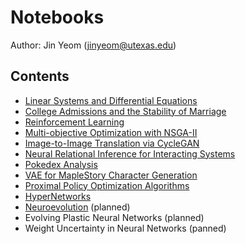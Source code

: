 # Notebooks
Author: Jin Yeom (jinyeom@utexas.edu)

## Contents
- [Linear Systems and Differential Equations](https://github.com/jinyeom/notebooks/blob/master/Linear%20Systems%20and%20Differential%20Equations.ipynb)
- [College Admissions and the Stability of Marriage](https://github.com/jinyeom/notebooks/blob/master/College%20Admissions%20and%20the%20Stability%20of%20Marriage.ipynb)
- [Reinforcement Learning](https://github.com/jinyeom/notebooks/blob/master/Reinforcement%20Learning.ipynb)
- [Multi-objective Optimization with NSGA-II](https://github.com/jinyeom/notebooks/blob/master/Multi-objective%20Optimization%20with%20NSGA-II.ipynb)
- [Image-to-Image Translation via CycleGAN](https://github.com/jinyeom/notebooks/blob/master/Image-to-Image%20Translation%20via%20CycleGAN.ipynb)
- [Neural Relational Inference for Interacting Systems](https://github.com/jinyeom/notebooks/blob/master/Neural%20Relational%20Inference%20for%20Interacting%20Systems.ipynb)
- [Pokedex Analysis](https://github.com/jinyeom/notebooks/blob/master/Pokedex%20Analysis.ipynb)
- [VAE for MapleStory Character Generation](https://github.com/jinyeom/notebooks/blob/master/VAE%20for%20MapleStory%20Character%20Generation.ipynb)
- [Proximal Policy Optimization Algorithms](https://github.com/jinyeom/notebooks/blob/master/Proximal%20Policy%20Optimization%20Algorithms.ipynb)
- [HyperNetworks](https://github.com/jinyeom/notebooks/blob/master/HyperNetworks.ipynb)
- [Neuroevolution](./Neuroevolution.ipynb) (planned)
- Evolving Plastic Neural Networks (planned)
- Weight Uncertainty in Neural Networks (panned)
